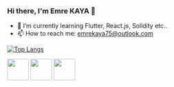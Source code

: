 ### Hi there, I'm Emre KAYA 👋
 
 - 🌱 I’m currently learning Flutter, React.js, Solidity etc..
 - 📫 How to reach me: emrekaya75@outlook.com


[![Top Langs](https://github-readme-stats.vercel.app/api/top-langs/?username=emrekaya035)](https://github.com/anuraghazra/github-readme-stats)

<img src="https://docs.soliditylang.org/en/v0.8.17/_static/logo.svg" width="50" height="50">  
<img src="https://storage.googleapis.com/cms-storage-bucket/ec64036b4eacc9f3fd73.svg" width="50" height="50">  
<img src="https://upload.wikimedia.org/wikipedia/commons/thumb/9/99/Unofficial_JavaScript_logo_2.svg/225px-Unofficial_JavaScript_logo_2.svg.png" width="50" height="50">

<!--
**emrekaya035/emrekaya035** is a ✨ _special_ ✨ repository because its `README.md` (this file) appears on your GitHub profile.

Here are some ideas to get you started:

- 🔭 I’m currently working on ...
- 🌱 I’m currently learning ...
- 👯 I’m looking to collaborate on ...
- 🤔 I’m looking for help with ...
- 💬 Ask me about ...
- 📫 How to reach me: ...
- 😄 Pronouns: ...
- ⚡ Fun fact: ...
-->
